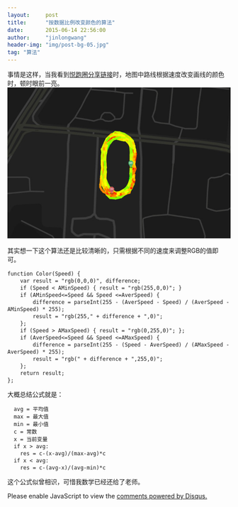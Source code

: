 ```yaml
---
layout:     post
title:      "按数据比例改变颜色的算法"
date:       2015-06-14 22:56:00
author:     "jinlongwang"
header-img: "img/post-bg-05.jpg"
tag: "算法"
---
```

事情是这样，当我看到[悦跑圈分享链接](http://wap.thejoyrun.com/po_827117_4565880.html)时，地图中路线根据速度改变画线的颜色时，顿时眼前一亮。
![Image](/img/share.png)

其实想一下这个算法还是比较清晰的，只需根据不同的速度来调整RGB的值即可。

    function Color(Speed) {
        var result = "rgb(0,0,0)", difference;
        if (Speed < AMinSpeed) { result = "rgb(255,0,0)"; }
        if (AMinSpeed<=Speed && Speed <=AverSpeed) {
            difference = parseInt(255 - (AverSpeed - Speed) / (AverSpeed - AMinSpeed) * 255);
            result = "rgb(255," + difference + ",0)";
        };
        if (Speed > AMaxSpeed) { result = "rgb(0,255,0)"; };
        if (AverSpeed<=Speed && Speed <=AMaxSpeed) {
            difference = parseInt(255 - (Speed - AverSpeed) / (AMaxSpeed - AverSpeed) * 255);
            result = "rgb(" + difference + ",255,0)";
        };
        return result;
    };

大概总结公式就是：

      avg = 平均值
      max = 最大值
      min = 最小值
      c = 常数
      x = 当前变量
      if x > avg:
        res = c-(x-avg)/(max-avg)*c
      if x < avg:
        res = c-(avg-x)/(avg-min)*c


这个公式似曾相识，可惜我数学已经还给了老师。

<div id="disqus_thread"></div>
<script type="text/javascript">
    /* * * CONFIGURATION VARIABLES * * */
    var disqus_shortname = 'jinlongwang';

    /* * * DON'T EDIT BELOW THIS LINE * * */
    (function() {
        var dsq = document.createElement('script'); dsq.type = 'text/javascript'; dsq.async = true;
        dsq.src = '//' + disqus_shortname + '.disqus.com/embed.js';
        (document.getElementsByTagName('head')[0] || document.getElementsByTagName('body')[0]).appendChild(dsq);
    })();
</script>
<noscript>Please enable JavaScript to view the <a href="https://disqus.com/?ref_noscript" rel="nofollow">comments powered by Disqus.</a></noscript>
